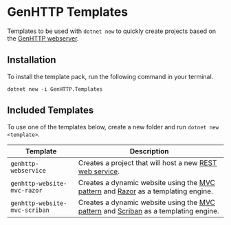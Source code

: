 # GenHTTP Templates

Templates to be used with `dotnet new` to quickly create projects based on
the [GenHTTP webserver](https://genhttp.org/).

## Installation

To install the template pack, run the following command in your terminal.

```
dotnet new -i GenHTTP.Templates
```

## Included Templates

To use one of the templates below, create a new folder and run `dotnet new <template>`.

| Template      | Description  | 
| ------------- |------------- | 
| `genhttp-webservice` | Creates a project that will host a new [REST web service](https://genhttp.org/documentation/content/webservices). |
| `genhttp-website-mvc-razor` | Creates a dynamic website using the [MVC pattern](https://genhttp.org/documentation/content/controllers) and [Razor](https://docs.microsoft.com/en-us/aspnet/core/mvc/views/razor?view=aspnetcore-5.0) as a templating engine. |
| `genhttp-website-mvc-scriban` | Creates a dynamic website using the [MVC pattern](https://genhttp.org/documentation/content/controllers) and [Scriban](https://github.com/scriban/scriban/) as a templating engine. |
